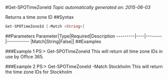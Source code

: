 #Get-SPOTimeZoneId
*Topic automatically generated on: 2015-06-03*

Returns a time zone ID
##Syntax
```powershell
Get-SPOTimeZoneId [-Match <String>]
```


##Parameters
Parameter|Type|Required|Description
---------|----|--------|-----------
|Match|String|False||
##Examples

###Example 1
    PS:> Get-SPOTimeZoneId
This will return all time zone IDs in use by Office 365.
 

###Example 2
    PS:> Get-SPOTimeZoneId -Match Stockholm
This will return the time zone IDs for Stockholm
    
<!-- Ref: 5F689A30354CFD1105A857BA9A1CBF1B -->